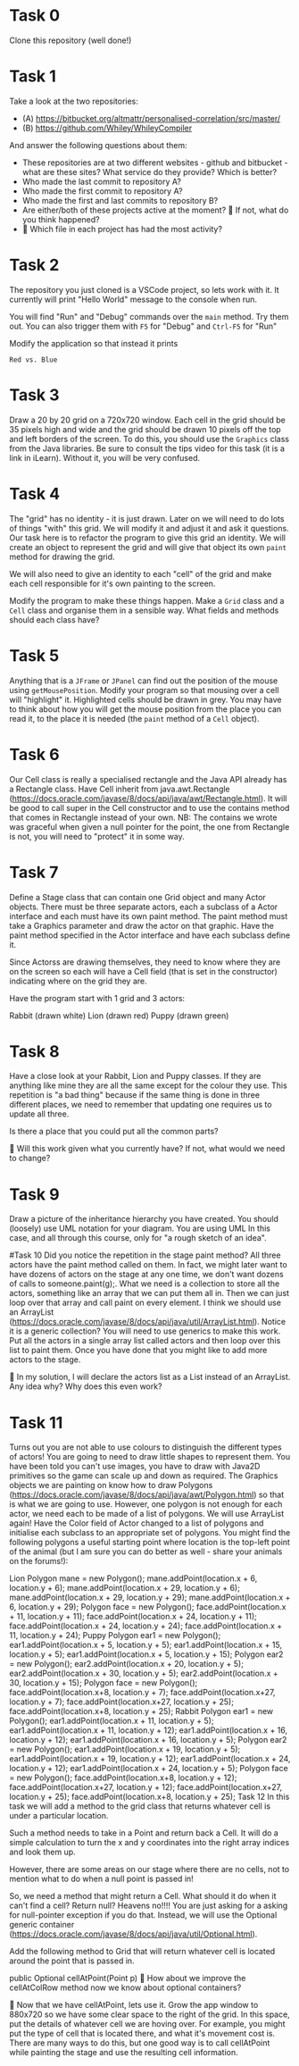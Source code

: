 # Task 0

Clone this repository (well done!)

# Task 1

Take a look at the two repositories:

  * (A) https://bitbucket.org/altmattr/personalised-correlation/src/master/
  * (B) https://github.com/Whiley/WhileyCompiler

And answer the following questions about them:

  * These repositories are at two different websites - github and bitbucket - what are these sites?  What service do they provide? Which is better?
  * Who made the last commit to repository A?
  * Who made the first commit to repository A?
  * Who made the first and last commits to repository B?
  * Are either/both of these projects active at the moment? 🤔 If not, what do you think happened?
  * 🤔 Which file in each project has had the most activity?

# Task 2

The repository you just cloned is a VSCode project, so lets work with it.  It currently will print "Hello World" message to the console when run.

You will find "Run" and "Debug" commands over the `main` method.  Try them out.  You can also trigger them with `F5` for "Debug" and `Ctrl-F5` for "Run"

Modify the application so that instead it prints

~~~~~
Red vs. Blue
~~~~~

# Task 3

Draw a 20 by 20 grid on a 720x720 window.  Each cell in the grid should be 35 pixels high and wide and the grid should be drawn 10 pixels off the top and left borders of the screen.  To do this, you should use the `Graphics` class from the Java libraries.  Be sure to consult the tips video for this task (it is a link in iLearn).  Without it, you will be very confused.

# Task 4

The "grid" has no identity - it is just drawn.  Later on we will need to do lots of things "with" this grid.  We will modify it and adjust it and ask it questions.  Our task here is to refactor the program to give this grid an identity.  We will create an object to represent the grid and will give that object its own `paint` method for drawing the grid.

We will also need to give an identity to each "cell" of the grid and make each cell responsible for it's own painting to the screen.

Modify the program to make these things happen.  Make a `Grid` class and a `Cell` class and organise them in a sensible way.  What fields and methods should each class have?

# Task 5

Anything that is a `JFrame` or `JPanel` can find out the position of the mouse using `getMousePosition`.  Modify your program so that mousing over a cell will "highlight" it.  Highlighted cells should be drawn in grey.  You may have to think about how you will get the mouse position from the place you can read it, to the place it is needed (the `paint` method of a `Cell` object).

# Task 6
Our Cell class is really a specialised rectangle and the Java API already has a Rectangle class. Have Cell inherit from java.awt.Rectangle (https://docs.oracle.com/javase/8/docs/api/java/awt/Rectangle.html). It will be good to call super in the Cell constructor and to use the contains method that comes in Rectangle instead of your own. NB: The contains we wrote was graceful when given a null pointer for the point, the one from Rectangle is not, you will need to "protect" it in some way.

# Task 7
Define a Stage class that can contain one Grid object and many Actor objects. There must be three separate actors, each a subclass of a Actor interface and each must have its own paint method. The paint method must take a Graphics parameter and draw the actor on that graphic. Have the paint method specified in the Actor interface and have each subclass define it.

Since Actorss are drawing themselves, they need to know where they are on the screen so each will have a Cell field (that is set in the constructor) indicating where on the grid they are.

Have the program start with 1 grid and 3 actors:

Rabbit (drawn white)
Lion (drawn red)
Puppy (drawn green)

# Task 8
Have a close look at your Rabbit, Lion and Puppy classes. If they are anything like mine they are all the same except for the colour they use. This repetition is "a bad thing" because if the same thing is done in three different places, we need to remember that updating one requires us to update all three.

Is there a place that you could put all the common parts?

🤔 Will this work given what you currently have? If not, what would we need to change?

# Task 9
Draw a picture of the inheritance hierarchy you have created. You should (loosely) use UML notation for your diagram. You are using UML In this case, and all through this course, only for "a rough sketch of an idea".

#Task 10
Did you notice the repetition in the stage paint method? All three actors have the paint method called on them. In fact, we might later want to have dozens of actors on the stage at any one time, we don't want dozens of calls to someone.paint(g);. What we need is a collection to store all the actors, something like an array that we can put them all in. Then we can just loop over that array and call paint on every element. I think we should use an ArrayList (https://docs.oracle.com/javase/8/docs/api/java/util/ArrayList.html). Notice it is a generic collection? You will need to use generics to make this work. Put all the actors in a single array list called actors and then loop over this list to paint them. Once you have done that you might like to add more actors to the stage.

🤔 In my solution, I will declare the actors list as a List instead of an ArrayList. Any idea why? Why does this even work?

# Task 11
Turns out you are not able to use colours to distinguish the different types of actors! You are going to need to draw little shapes to represent them. You have been told you can't use images, you have to draw with Java2D primitives so the game can scale up and down as required. The Graphics objects we are painting on know how to draw Polygons (https://docs.oracle.com/javase/8/docs/api/java/awt/Polygon.html) so that is what we are going to use. However, one polygon is not enough for each actor, we need each to be made of a list of polygons. We will use ArrayList again! Have the Color field of Actor changed to a list of polygons and initialise each subclass to an appropriate set of polygons. You might find the following polygons a useful starting point where location is the top-left point of the animal (but I am sure you can do better as well - share your animals on the forums!):

Lion
Polygon mane = new Polygon();
mane.addPoint(location.x + 6, location.y + 6);
mane.addPoint(location.x + 29, location.y + 6);
mane.addPoint(location.x + 29, location.y + 29);
mane.addPoint(location.x + 6, location.y + 29);
Polygon face = new Polygon();
face.addPoint(location.x + 11, location.y + 11);
face.addPoint(location.x + 24, location.y + 11);
face.addPoint(location.x + 24, location.y + 24);
face.addPoint(location.x + 11, location.y + 24);
Puppy
Polygon ear1 = new Polygon();
ear1.addPoint(location.x + 5, location.y + 5);
ear1.addPoint(location.x + 15, location.y + 5);
ear1.addPoint(location.x + 5, location.y + 15);
Polygon ear2 = new Polygon();
ear2.addPoint(location.x + 20, location.y + 5);
ear2.addPoint(location.x + 30, location.y + 5);
ear2.addPoint(location.x + 30, location.y + 15);
Polygon face = new Polygon();
face.addPoint(location.x+8, location.y + 7);
face.addPoint(location.x+27, location.y + 7);
face.addPoint(location.x+27, location.y + 25);
face.addPoint(location.x+8, location.y + 25);
Rabbit
Polygon ear1 = new Polygon();
ear1.addPoint(location.x + 11, location.y + 5);
ear1.addPoint(location.x + 11, location.y + 12);
ear1.addPoint(location.x + 16, location.y + 12);
ear1.addPoint(location.x + 16, location.y + 5);
Polygon ear2 = new Polygon();
ear1.addPoint(location.x + 19, location.y + 5);
ear1.addPoint(location.x + 19, location.y + 12);
ear1.addPoint(location.x + 24, location.y + 12);
ear1.addPoint(location.x + 24, location.y + 5);
Polygon face = new Polygon();
face.addPoint(location.x+8, location.y + 12);
face.addPoint(location.x+27, location.y + 12);
face.addPoint(location.x+27, location.y + 25);
face.addPoint(location.x+8, location.y + 25);
Task 12
In this task we will add a method to the grid class that returns whatever cell is under a particular location.

Such a method needs to take in a Point and return back a Cell. It will do a simple calculation to turn the x and y coordinates into the right array indices and look them up.

However, there are some areas on our stage where there are no cells, not to mention what to do when a null point is passed in!

So, we need a method that might return a Cell. What should it do when it can't find a cell? Return null? Heavens no!!!! You are just asking for a asking for null-pointer exception if you do that. Instead, we will use the Optional generic container (https://docs.oracle.com/javase/8/docs/api/java/util/Optional.html).

Add the following method to Grid that will return whatever cell is located around the point that is passed in.

public Optional<Cell> cellAtPoint(Point p)
🤔 How about we improve the cellAtColRow method now we know about optional containers?

🤔 Now that we have cellAtPoint, lets use it. Grow the app window to 880x720 so we have some clear space to the right of the grid. In this space, put the details of whatever cell we are hoving over. For example, you might put the type of cell that is located there, and what it's movement cost is. There are many ways to do this, but one good way is to call cellAtPoint while painting the stage and use the resulting cell information.